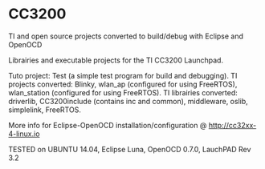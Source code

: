 CC3200
======

TI and open source projects converted to build/debug with Eclipse and OpenOCD

Librairies and executable projects for the TI CC3200 Launchpad.

Tuto project: Test (a simple test program for build and debugging). TI projects converted: Blinky, wlan_ap (configured for using FreeRTOS), wlan_station (configured for using FreeRTOS). TI librairies converted: driverlib, CC3200include (contains inc and common), middleware, oslib, simplelink, FreeRTOS.

More info for Eclipse-OpenOCD installation/configuration @ http://cc32xx-4-linux.io

TESTED on UBUNTU 14.04, Eclipse Luna, OpenOCD 0.7.0, LauchPAD Rev 3.2
